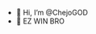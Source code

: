 - 👋 Hi, I’m @ChejoGOD
- 👀 EZ WIN BRO
<!---
ChejoGOD/ChejoGOD is a ✨ special ✨ repository because its `README.md` (this file) appears on your GitHub profile.
You can click the Preview link to take a look at your changes.
--->
